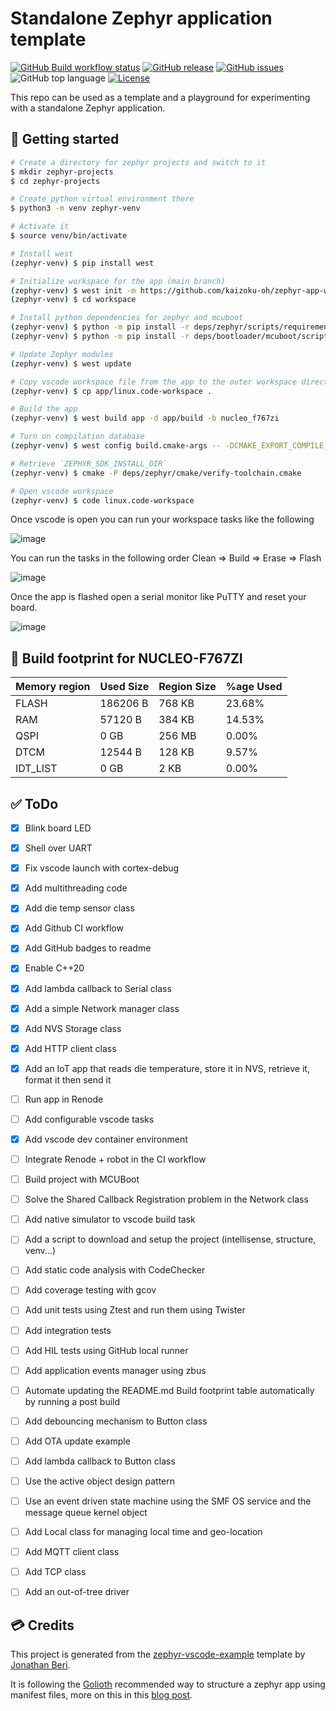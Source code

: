 # Standalone Zephyr application template

[![GitHub Build workflow status](https://github.com/kaizoku-oh/zephyr-app-workspace/workflows/Build/badge.svg)](https://github.com/kaizoku-oh/zephyr-app-workspace/actions/workflows/build.yaml)
[![GitHub release](https://img.shields.io/github/v/release/kaizoku-oh/zephyr-app-workspace)](https://github.com/kaizoku-oh/zephyr-app-workspace/releases)
[![GitHub issues](https://img.shields.io/github/issues/kaizoku-oh/zephyr-app-workspace)](https://github.com/kaizoku-oh/zephyr-app-workspace/issues)
![GitHub top language](https://img.shields.io/github/languages/top/kaizoku-oh/zephyr-app-workspace)
[![License](https://img.shields.io/github/license/kaizoku-oh/zephyr-app-workspace)](https://github.com/kaizoku-oh/zephyr-app-workspace/blob/main/LICENSE)

This repo can be used as a template and a playground for experimenting with a standalone Zephyr application.

## 🚀 Getting started

```bash
# Create a directory for zephyr projects and switch to it
$ mkdir zephyr-projects
$ cd zephyr-projects

# Create python virtual environment there
$ python3 -m venv zephyr-venv

# Activate it
$ source venv/bin/activate

# Install west
(zephyr-venv) $ pip install west

# Initialize workspace for the app (main branch)
(zephyr-venv) $ west init -m https://github.com/kaizoku-oh/zephyr-app-workspace --mr main workspace
(zephyr-venv) $ cd workspace

# Install python dependencies for zephyr and mcuboot
(zephyr-venv) $ python -m pip install -r deps/zephyr/scripts/requirements.txt
(zephyr-venv) $ python -m pip install -r deps/bootloader/mcuboot/scripts/requirements.txt

# Update Zephyr modules
(zephyr-venv) $ west update

# Copy vscode workspace file from the app to the outer workspace directory
(zephyr-venv) $ cp app/linux.code-workspace .

# Build the app
(zephyr-venv) $ west build app -d app/build -b nucleo_f767zi

# Turn on compilation database
(zephyr-venv) $ west config build.cmake-args -- -DCMAKE_EXPORT_COMPILE_COMMANDS=ON

# Retrieve `ZEPHYR_SDK_INSTALL_DIR`
(zephyr-venv) $ cmake -P deps/zephyr/cmake/verify-toolchain.cmake

# Open vscode workspace
(zephyr-venv) $ code linux.code-workspace
```
Once vscode is open you can run your workspace tasks like the following

![image](https://github.com/kaizoku-oh/zephyr-app-workspace/assets/22129291/b1eca6ce-78d9-469e-8675-fe2e84a79f1e)

You can run the tasks in the following order Clean => Build => Erase => Flash

![image](https://github.com/kaizoku-oh/zephyr-app-workspace/assets/22129291/08cda574-0ea5-4c34-8598-d53e3c5c96de)

Once the app is flashed open a serial monitor like PuTTY and reset your board.

![image](https://github.com/kaizoku-oh/zephyr-app-workspace/assets/22129291/d1f073a3-197b-40f9-8e73-649a705cd287)

## 🔨 Build footprint for NUCLEO-F767ZI

| Memory region | Used Size   | Region Size | %age Used   |
| ------------- | ----------- | ----------- | ----------- |
| FLASH         | 186206 B    | 768 KB      | 23.68%      |
| RAM           | 57120  B    | 384 KB      | 14.53%      |
| QSPI          | 0     GB    | 256 MB      | 0.00%       |
| DTCM          | 12544  B    | 128 KB      | 9.57%       |
| IDT_LIST      | 0     GB    | 2   KB      | 0.00%       |

## ✅ ToDo

- [x] Blink board LED

- [x] Shell over UART

- [x] Fix vscode launch with cortex-debug

- [x] Add multithreading code

- [x] Add die temp sensor class

- [x] Add Github CI workflow

- [x] Add GitHub badges to readme

- [x] Enable C++20

- [x] Add lambda callback to Serial class

- [x] Add a simple Network manager class

- [x] Add NVS Storage class

- [x] Add HTTP client class

- [x] Add an IoT app that reads die temperature, store it in NVS, retrieve it, format it then send it

- [ ] Run app in Renode

- [ ] Add configurable vscode tasks

- [x] Add vscode dev container environment

- [ ] Integrate Renode + robot in the CI workflow

- [ ] Build project with MCUBoot

- [ ] Solve the Shared Callback Registration problem in the Network class

- [ ] Add native simulator to vscode build task

- [ ] Add a script to download and setup the project (intellisense, structure, venv...)

- [ ] Add static code analysis with CodeChecker

- [ ] Add coverage testing with gcov

- [ ] Add unit tests using Ztest and run them using Twister

- [ ] Add integration tests

- [ ] Add HIL tests using GitHub local runner

- [ ] Add application events manager using zbus

- [ ] Automate updating the README.md Build footprint table automatically by running a post build

- [ ] Add debouncing mechanism to Button class

- [ ] Add OTA update example

- [ ] Add lambda callback to Button class

- [ ] Use the active object design pattern

- [ ] Use an event driven state machine using the SMF OS service and the message queue kernel object

- [ ] Add Local class for managing local time and geo-location

- [ ] Add MQTT client class

- [ ] Add TCP class

- [ ] Add an out-of-tree driver

## 💳 Credits
This project is generated from the [zephyr-vscode-example](https://github.com/beriberikix/zephyr-vscode-example) template by [Jonathan Beri](https://github.com/beriberikix).

It is following the [Golioth](https://github.com/golioth) recommended way to structure a zephyr app using manifest files, more on this in this [blog post](https://blog.golioth.io/improving-zephyr-project-structure-with-manifest-files/).
